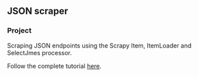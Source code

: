 ## JSON scraper

### Project
Scraping JSON endpoints using the Scrapy Item, ItemLoader and SelectJmes processor.

Follow the complete tutorial [here](https://robustify.wordpress.com/2017/12/22/how-to-scrape-json-response-with-scrapy-using-the-selectjmes-processor/).
